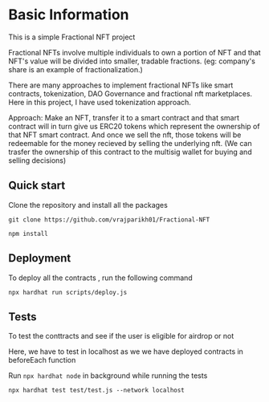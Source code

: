 # Basic Information 
This is a simple Fractional NFT project

Fractional NFTs involve multiple individuals to own a portion of NFT and that NFT's value will be divided into smaller, tradable fractions. (eg: company's share is an example of fractionalization.)

There are many approaches to implement fractional NFTs like smart contracts, tokenization, DAO Governance and fractional nft marketplaces. Here in this project, I have used tokenization approach. 

Approach: Make an NFT, transfer it to a smart contract and that smart contract will in turn give us ERC20 tokens which represent the ownership of that NFT smart contract. And once we sell the nft, those tokens will be redeemable for the money recieved by selling the underlying nft. (We can trasfer the ownership of this contract to the multisig wallet for buying and selling decisions)

## Quick start
Clone the repository and install all the packages

``` git clone https://github.com/vrajparikh01/Fractional-NFT ```

``` npm install ```

## Deployment
To deploy all the contracts , run the following command

``` npx hardhat run scripts/deploy.js ```

## Tests
To test the conttracts and see if the user is eligible for airdrop or not

Here, we have to test in localhost as we we have deployed contracts in beforeEach function

Run ``` npx hardhat node ``` in background while running the tests

``` npx hardhat test test/test.js --network localhost ```

